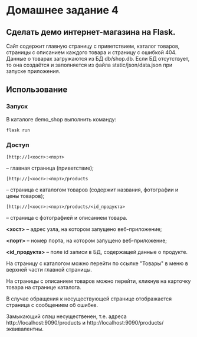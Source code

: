 # Домашнее задание 4
## Сделать демо интернет-магазина на Flask.

Сайт содержит главную страницу с приветствием, каталог товаров, страницы с описанием каждого товара 
и страницу с ошибкой 404. Данные о товарах загружаются из БД db/shop.db. Если БД отсутствует, то она
создаётся и заполняется из файла static/json/data.json при запуске приложения.

## Использование
### Запуск
В каталоге demo_shop выполнить команду:

	flask run

### Доступ
	[http://]<хост>:<порт>
– главная страница (приветствие);

	[http://]<хост>:<порт>/products
– страница с каталогом товаров (содержит названия, фотографии и цены товаров);

	[http://]<хост>:<порт>/products/<id_продукта>
– страница с фотографией и описанием товара.

**<хост>** – адрес узла, на котором запущено веб-приложение;

**<порт>** – номер порта, на котором запущено веб-приложение;

**<id_продукта>** – поле id записи в БД, содержащей данные о продукте.

На страницу с каталогом можно перейти по ссылке "Товары" в меню в верхней части главной страницы.

На страницы с описанием товаров можно перейти, кликнув на карточку товара на странице каталога.

В случае обращения к несуществующей странице отображается страница с сообщением об ошибке.

Замыкающий слэш несущественен, т.е. адреса http://localhost:9090/products и http://localhost:9090/products/ эквивалентны. 
